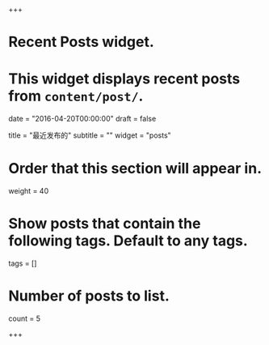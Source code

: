 +++
# Recent Posts widget.
# This widget displays recent posts from `content/post/`.

date = "2016-04-20T00:00:00"
draft = false

title = "最近发布的"
subtitle = ""
widget = "posts"

# Order that this section will appear in.
weight = 40

# Show posts that contain the following tags. Default to any tags.
tags = []

# Number of posts to list.
count = 5

+++


